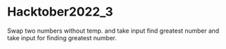 # Hacktober2022_3
Swap two numbers without temp. and take input find greatest number and take input for finding greatest number.
